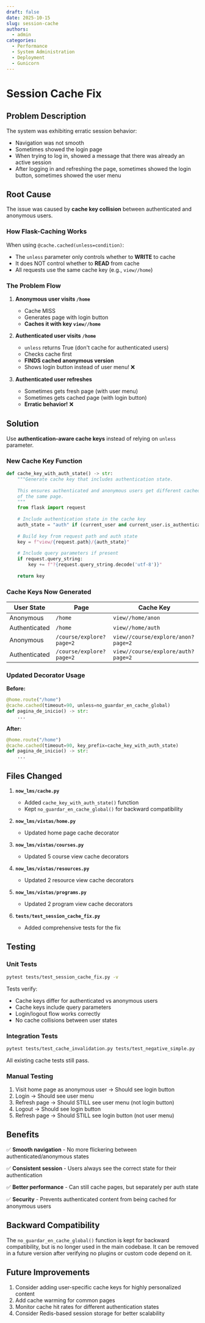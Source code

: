 ```yaml
---
draft: false
date: 2025-10-15
slug: session-cache
authors:
  - admin
categories:
  - Performance
  - System Administration
  - Deployment
  - Gunicorn
---
```


# Session Cache Fix

## Problem Description

The system was exhibiting erratic session behavior:

- Navigation was not smooth
- Sometimes showed the login page
- When trying to log in, showed a message that there was already an active session
- After logging in and refreshing the page, sometimes showed the login button, sometimes showed the user menu

## Root Cause

The issue was caused by **cache key collision** between authenticated and anonymous users.

### How Flask-Caching Works

When using `@cache.cached(unless=condition)`:
- The `unless` parameter only controls whether to **WRITE** to cache
- It does NOT control whether to **READ** from cache
- All requests use the same cache key (e.g., `view//home`)

### The Problem Flow

1. **Anonymous user visits `/home`**
   - Cache MISS
   - Generates page with login button
   - **Caches it with key `view//home`**

2. **Authenticated user visits `/home`**
   - `unless` returns True (don't cache for authenticated users)
   - Checks cache first
   - **FINDS cached anonymous version**
   - Shows login button instead of user menu! ❌

3. **Authenticated user refreshes**
   - Sometimes gets fresh page (with user menu)
   - Sometimes gets cached page (with login button)
   - **Erratic behavior!** ❌

## Solution

Use **authentication-aware cache keys** instead of relying on `unless` parameter.

### New Cache Key Function

```python
def cache_key_with_auth_state() -> str:
    """Generate cache key that includes authentication state.
    
    This ensures authenticated and anonymous users get different cached versions
    of the same page.
    """
    from flask import request
    
    # Include authentication state in the cache key
    auth_state = "auth" if (current_user and current_user.is_authenticated) else "anon"
    
    # Build key from request path and auth state
    key = f"view/{request.path}/{auth_state}"
    
    # Include query parameters if present
    if request.query_string:
        key += f"?{request.query_string.decode('utf-8')}"
    
    return key
```

### Cache Keys Now Generated

| User State | Page | Cache Key |
|------------|------|-----------|
| Anonymous | `/home` | `view//home/anon` |
| Authenticated | `/home` | `view//home/auth` |
| Anonymous | `/course/explore?page=2` | `view//course/explore/anon?page=2` |
| Authenticated | `/course/explore?page=2` | `view//course/explore/auth?page=2` |

### Updated Decorator Usage

**Before:**
```python
@home.route("/home")
@cache.cached(timeout=90, unless=no_guardar_en_cache_global)
def pagina_de_inicio() -> str:
    ...
```

**After:**
```python
@home.route("/home")
@cache.cached(timeout=90, key_prefix=cache_key_with_auth_state)
def pagina_de_inicio() -> str:
    ...
```

## Files Changed

1. **`now_lms/cache.py`**
   - Added `cache_key_with_auth_state()` function
   - Kept `no_guardar_en_cache_global()` for backward compatibility

2. **`now_lms/vistas/home.py`**
   - Updated home page cache decorator

3. **`now_lms/vistas/courses.py`**
   - Updated 5 course view cache decorators

4. **`now_lms/vistas/resources.py`**
   - Updated 2 resource view cache decorators

5. **`now_lms/vistas/programs.py`**
   - Updated 2 program view cache decorators

6. **`tests/test_session_cache_fix.py`**
   - Added comprehensive tests for the fix

## Testing

### Unit Tests

```bash
pytest tests/test_session_cache_fix.py -v
```

Tests verify:
- Cache keys differ for authenticated vs anonymous users
- Cache keys include query parameters
- Login/logout flow works correctly
- No cache collisions between user states

### Integration Tests

```bash
pytest tests/test_cache_invalidation.py tests/test_negative_simple.py -v
```

All existing cache tests still pass.

### Manual Testing

1. Visit home page as anonymous user → Should see login button
2. Login → Should see user menu
3. Refresh page → Should STILL see user menu (not login button)
4. Logout → Should see login button
5. Refresh page → Should STILL see login button (not user menu)

## Benefits

✅ **Smooth navigation** - No more flickering between authenticated/anonymous states

✅ **Consistent session** - Users always see the correct state for their authentication

✅ **Better performance** - Can still cache pages, but separately per auth state

✅ **Security** - Prevents authenticated content from being cached for anonymous users

## Backward Compatibility

The `no_guardar_en_cache_global()` function is kept for backward compatibility, but is no longer used in the main codebase. It can be removed in a future version after verifying no plugins or custom code depend on it.

## Future Improvements

1. Consider adding user-specific cache keys for highly personalized content
2. Add cache warming for common pages
3. Monitor cache hit rates for different authentication states
4. Consider Redis-based session storage for better scalability
